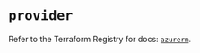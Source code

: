 # `provider`

Refer to the Terraform Registry for docs: [`azurerm`](https://registry.terraform.io/providers/hashicorp/azurerm/3.116.0/docs).
